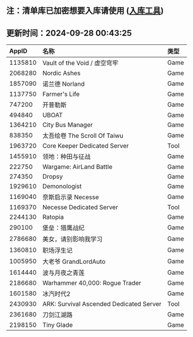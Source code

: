 ## 注：清单库已加密想要入库请使用 ([入库工具](https://github.com/BlankTMing/ManifestAutoUpdate/releases))

## 更新时间：2024-09-28 00:43:25
| AppID | 名称 | 类型  |
| :-------------------- | :----------------------------- | :----------- |
| 1135810 | Vault of the Void / 虚空穹牢| Game |
| 2068280 | Nordic Ashes| Game |
| 1857090 | 诺兰德 Norland| Game |
| 1137750 | Farmer's Life| Game |
| 747200 | 开普勒斯| Game |
| 494840 | UBOAT| Game |
| 1364210 | City Bus Manager| Game |
| 838350 | 太吾绘卷 The Scroll Of Taiwu| Game |
| 1963720 | Core Keeper Dedicated Server| Tool |
| 1455910 | 领地：种田与征战| Game |
| 222750 | Wargame: AirLand Battle| Game |
| 274350 | Dropsy| Game |
| 1929610 | Demonologist| Game |
| 1169040 | 奈斯启示录 Necesse| Game |
| 1169370 | Necesse Dedicated Server| Tool |
| 2244130 | Ratopia| Game |
| 290100 | 堡垒：猎鹰战纪| Game |
| 2786680 | 美女，请别影响我学习| Game |
| 1360810 | 职场浮生记| Game |
| 1005950 | 大老爷 GrandLordAuto| Game |
| 1614440 | 波与月夜之青莲| Game |
| 2186680 | Warhammer 40,000: Rogue Trader| Game |
| 1601580 | 冰汽时代2| Game |
| 2430930 | ARK: Survival Ascended Dedicated Server| Tool |
| 2361680 | 刀剑江湖路| Game |
| 2198150 | Tiny Glade| Game |
